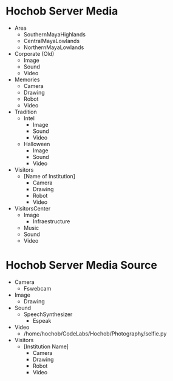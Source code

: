 # Hochob Server Media

- Area
  - SouthernMayaHighlands
  - CentralMayaLowlands
  - NorthernMayaLowlands
- Corporate (Old)
  - Image
  - Sound
  - Video
- Memories
  - Camera
  - Drawing
  - Robot
  - Video
- Tradition
  - Intel
    - Image
    - Sound
    - Video
  - Halloween
    - Image
    - Sound
    - Video
- Visitors
  - [Name of Institution]
    - Camera
    - Drawing
    - Robot
    - Video
- VisitorsCenter
  - Image
    - Infraestructure
  - Music
  - Sound
  - Video

# Hochob Server Media Source

- Camera
  - Fswebcam
- Image
  - Drawing
- Sound
  - SpeechSynthesizer
    - Espeak
- Video
  - /home/hochob/CodeLabs/Hochob/Photography/selfie.py
- Visitors
  - [Institution Name]
    - Camera
    - Drawing
    - Robot
    - Video
